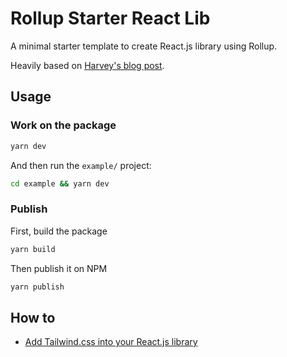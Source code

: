 # Rollup Starter React Lib

A minimal starter template to create React.js library using Rollup.

Heavily based on [Harvey's blog post](https://blog.harveydelaney.com/creating-your-own-react-component-library/).

## Usage

### Work on the package

```bash
yarn dev
```

And then run the `example/` project:

```bash
cd example && yarn dev
```

### Publish

First, build the package

```bash
yarn build
```

Then publish it on NPM

```bash
yarn publish
```

## How to

- [Add Tailwind.css into your React.js library]()
